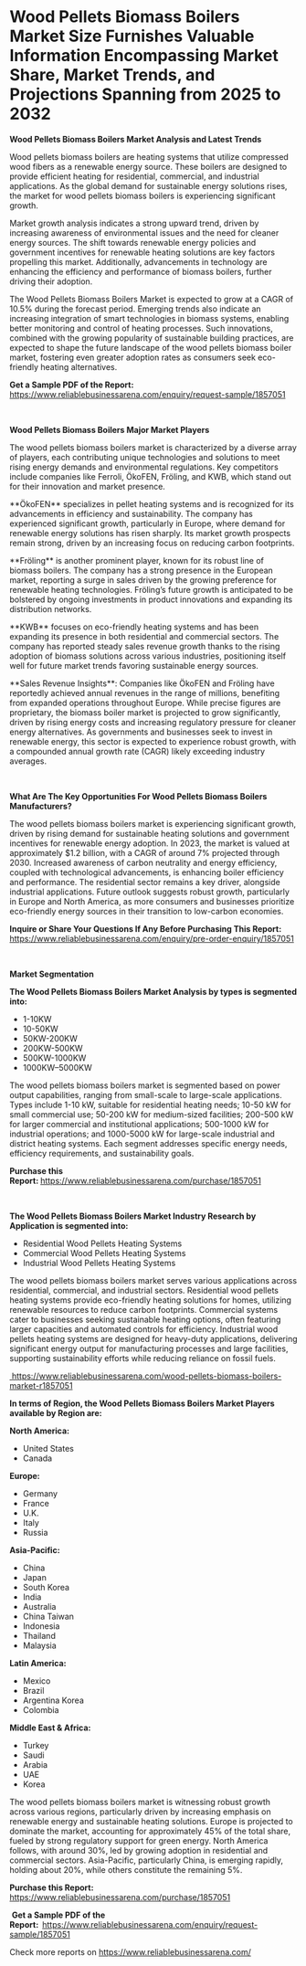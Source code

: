<p><h1>Wood Pellets Biomass Boilers Market Size Furnishes Valuable Information Encompassing Market Share, Market Trends, and Projections Spanning from 2025 to 2032</h1></p><p><strong>Wood Pellets Biomass Boilers Market Analysis and Latest Trends</strong></p>
<p><p>Wood pellets biomass boilers are heating systems that utilize compressed wood fibers as a renewable energy source. These boilers are designed to provide efficient heating for residential, commercial, and industrial applications. As the global demand for sustainable energy solutions rises, the market for wood pellets biomass boilers is experiencing significant growth.</p><p>Market growth analysis indicates a strong upward trend, driven by increasing awareness of environmental issues and the need for cleaner energy sources. The shift towards renewable energy policies and government incentives for renewable heating solutions are key factors propelling this market. Additionally, advancements in technology are enhancing the efficiency and performance of biomass boilers, further driving their adoption.</p><p>The Wood Pellets Biomass Boilers Market is expected to grow at a CAGR of 10.5% during the forecast period. Emerging trends also indicate an increasing integration of smart technologies in biomass systems, enabling better monitoring and control of heating processes. Such innovations, combined with the growing popularity of sustainable building practices, are expected to shape the future landscape of the wood pellets biomass boiler market, fostering even greater adoption rates as consumers seek eco-friendly heating alternatives.</p></p>
<p><strong>Get a Sample PDF of the Report:&nbsp;</strong> <a href="https://www.reliablebusinessarena.com/enquiry/request-sample/1857051?utm_campaign=3515&utm_medium=2&utm_source=Github&utm_content=ia&utm_term=27032025&utm_id=wood-pellets-biomass-boilers">https://www.reliablebusinessarena.com/enquiry/request-sample/1857051</a></p>
<p>&nbsp;</p>
<p><strong>Wood Pellets Biomass Boilers Major Market Players</strong></p>
<p><p>The wood pellets biomass boilers market is characterized by a diverse array of players, each contributing unique technologies and solutions to meet rising energy demands and environmental regulations. Key competitors include companies like Ferroli, ÖkoFEN, Fröling, and KWB, which stand out for their innovation and market presence.</p><p>**ÖkoFEN** specializes in pellet heating systems and is recognized for its advancements in efficiency and sustainability. The company has experienced significant growth, particularly in Europe, where demand for renewable energy solutions has risen sharply. Its market growth prospects remain strong, driven by an increasing focus on reducing carbon footprints.</p><p>**Fröling** is another prominent player, known for its robust line of biomass boilers. The company has a strong presence in the European market, reporting a surge in sales driven by the growing preference for renewable heating technologies. Fröling’s future growth is anticipated to be bolstered by ongoing investments in product innovations and expanding its distribution networks.</p><p>**KWB** focuses on eco-friendly heating systems and has been expanding its presence in both residential and commercial sectors. The company has reported steady sales revenue growth thanks to the rising adoption of biomass solutions across various industries, positioning itself well for future market trends favoring sustainable energy sources.</p><p>**Sales Revenue Insights**: Companies like ÖkoFEN and Fröling have reportedly achieved annual revenues in the range of millions, benefiting from expanded operations throughout Europe. While precise figures are proprietary, the biomass boiler market is projected to grow significantly, driven by rising energy costs and increasing regulatory pressure for cleaner energy alternatives. As governments and businesses seek to invest in renewable energy, this sector is expected to experience robust growth, with a compounded annual growth rate (CAGR) likely exceeding industry averages.</p></p>
<p>&nbsp;</p>
<p><strong>What Are The Key Opportunities For Wood Pellets Biomass Boilers Manufacturers?</strong></p>
<p><p>The wood pellets biomass boilers market is experiencing significant growth, driven by rising demand for sustainable heating solutions and government incentives for renewable energy adoption. In 2023, the market is valued at approximately $1.2 billion, with a CAGR of around 7% projected through 2030. Increased awareness of carbon neutrality and energy efficiency, coupled with technological advancements, is enhancing boiler efficiency and performance. The residential sector remains a key driver, alongside industrial applications. Future outlook suggests robust growth, particularly in Europe and North America, as more consumers and businesses prioritize eco-friendly energy sources in their transition to low-carbon economies.</p></p>
<p><strong>Inquire or Share Your Questions If Any Before Purchasing This Report:</strong> <a href="https://www.reliablebusinessarena.com/enquiry/pre-order-enquiry/1857051?utm_campaign=3515&utm_medium=2&utm_source=Github&utm_content=ia&utm_term=27032025&utm_id=wood-pellets-biomass-boilers">https://www.reliablebusinessarena.com/enquiry/pre-order-enquiry/1857051</a></p>
<p>&nbsp;</p>
<p><strong>Market Segmentation</strong></p>
<p><strong>The Wood Pellets Biomass Boilers Market Analysis by types is segmented into:</strong></p>
<p><ul><li>1-10KW</li><li>10-50KW</li><li>50KW-200KW</li><li>200KW-500KW</li><li>500KW-1000KW</li><li>1000KW–5000KW</li></ul></p>
<p><p>The wood pellets biomass boilers market is segmented based on power output capabilities, ranging from small-scale to large-scale applications. Types include 1-10 kW, suitable for residential heating needs; 10-50 kW for small commercial use; 50-200 kW for medium-sized facilities; 200-500 kW for larger commercial and institutional applications; 500-1000 kW for industrial operations; and 1000-5000 kW for large-scale industrial and district heating systems. Each segment addresses specific energy needs, efficiency requirements, and sustainability goals.</p></p>
<p><strong>Purchase this Report:&nbsp;</strong><a href="https://www.reliablebusinessarena.com/purchase/1857051?utm_campaign=3515&utm_medium=2&utm_source=Github&utm_content=ia&utm_term=27032025&utm_id=wood-pellets-biomass-boilers">https://www.reliablebusinessarena.com/purchase/1857051</a></p>
<p>&nbsp;</p>
<p><strong>The Wood Pellets Biomass Boilers Market Industry Research by Application is segmented into:</strong></p>
<p><ul><li>Residential Wood Pellets Heating Systems</li><li>Commercial Wood Pellets Heating Systems</li><li>Industrial Wood Pellets Heating Systems</li></ul></p>
<p><p>The wood pellets biomass boilers market serves various applications across residential, commercial, and industrial sectors. Residential wood pellets heating systems provide eco-friendly heating solutions for homes, utilizing renewable resources to reduce carbon footprints. Commercial systems cater to businesses seeking sustainable heating options, often featuring larger capacities and automated controls for efficiency. Industrial wood pellets heating systems are designed for heavy-duty applications, delivering significant energy output for manufacturing processes and large facilities, supporting sustainability efforts while reducing reliance on fossil fuels.</p></p>
<p><a href="https://www.reliablebusinessarena.com/wood-pellets-biomass-boilers-market-r1857051?utm_campaign=3515&utm_medium=2&utm_source=Github&utm_content=ia&utm_term=27032025&utm_id=wood-pellets-biomass-boilers">&nbsp;https://www.reliablebusinessarena.com/wood-pellets-biomass-boilers-market-r1857051</a></p>
<p><strong>In terms of Region, the Wood Pellets Biomass Boilers Market Players available by Region are:</strong></p>
<p>
    <p> <strong> North America: </strong>
        <ul>
            <li>United States</li>
            <li>Canada</li>
        </ul>
        </p> 
    <p> <strong> Europe: </strong>
        <ul>
            <li>Germany</li>
            <li>France</li>
            <li>U.K.</li>
            <li>Italy</li>
            <li>Russia</li>
        </ul>
        </p> 
    <p> <strong> Asia-Pacific: </strong>
        <ul>
            <li>China</li>
            <li>Japan</li>
            <li>South Korea</li>
            <li>India</li>
            <li>Australia</li>
            <li>China Taiwan</li>
            <li>Indonesia</li>
            <li>Thailand</li>
            <li>Malaysia</li>
        </ul>
        </p> 
    <p> <strong> Latin America: </strong>
        <ul>
            <li>Mexico</li>
            <li>Brazil</li>
            <li>Argentina Korea</li>
            <li>Colombia</li>
        </ul>
        </p> 
    <p> <strong> Middle East & Africa: </strong>
        <ul>
            <li>Turkey</li>
            <li>Saudi</li>
            <li>Arabia</li>
            <li>UAE</li>
            <li>Korea</li>
        </ul>
    </p>
    </p>
<p><p>The wood pellets biomass boilers market is witnessing robust growth across various regions, particularly driven by increasing emphasis on renewable energy and sustainable heating solutions. Europe is projected to dominate the market, accounting for approximately 45% of the total share, fueled by strong regulatory support for green energy. North America follows, with around 30%, led by growing adoption in residential and commercial sectors. Asia-Pacific, particularly China, is emerging rapidly, holding about 20%, while others constitute the remaining 5%.</p></p>
<p><strong>Purchase this Report: </strong><a href="https://www.reliablebusinessarena.com/purchase/1857051?utm_campaign=3515&utm_medium=2&utm_source=Github&utm_content=ia&utm_term=27032025&utm_id=wood-pellets-biomass-boilers">https://www.reliablebusinessarena.com/purchase/1857051</a></p>
<p>&nbsp;<strong>Get a Sample PDF of the Report:&nbsp;&nbsp;</strong><a href="https://www.reliablebusinessarena.com/enquiry/request-sample/1857051?utm_campaign=3515&utm_medium=2&utm_source=Github&utm_content=ia&utm_term=27032025&utm_id=wood-pellets-biomass-boilers">https://www.reliablebusinessarena.com/enquiry/request-sample/1857051</a></p>
<p><strong></strong></p>
<p>Check more reports on <a href="https://www.reliablebusinessarena.com/?utm_campaign=3515&utm_medium=2&utm_source=Github&utm_content=ia&utm_term=27032025&utm_id=wood-pellets-biomass-boilers">https://www.reliablebusinessarena.com/</a></p>